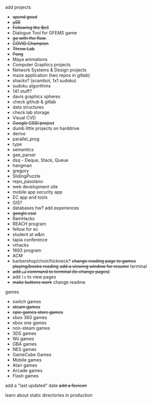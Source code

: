add projects
 - ~~spend good~~
 - ~~μSE~~
 - ~~Following the Bell~~
 - Dialogue Tool for GFEMS game
 - ~~go with the flow.~~
 - ~~COVID Champion~~
 - ~~Throw Lab~~
 - ~~Pong~~
 - Maya animations
 - Computer Graphics projects
 - Network Systems & Design projects
 - maze application (two repos in gitlab)
 - shacks? (scambot, 1x1 sudoku)
 - sudoku algorithms
 - 141 stuff?
 - davis graphics spheres
 - check github & gitlab
 - data structures
 - check lab storage
 - Visual CVD
 - ~~Google CSSI project~~
 - dumb little projects on harddrive
 - derive 
 - parallel_prog 
 - type
 - semantics
 - gee_parser
 - dsq - Deque, Stack, Queue
 - hangman
 - gregory
 - SlidingPuzzle
 - repo_pasolano
 - web development site
 - mobile app security app
 - EC app and tools
 - GIS?
 - databases hw?
add experiences
 - ~~google cssi~~
 - RamHacks
 - REACH program
 - fellow for ec
 - student at w&m
 - tapia conference
 - vthacks
 - 1693 program
 - ACM
 - barbershop/choir/hickneck?
~~change reading page to games playing/books reading~~
~~add a viewing window for resume~~
terminal
 - ~~add `cd` command to terminal (to change pages)~~
 - add `ls` to view pages
 - ~~make buttons work~~
change readme

games
 - switch games
 - ~~steam games~~
 - ~~epic games store games~~
 - xbox 360 games
 - xbox one games
 - non-steam games
 - 3DS games
 - Wii games
 - GBA games
 - NES games
 - GameCube Games
 - Mobile games
 - Atari games
 - Arcade games
 - Flash games

 add a "last updated" date
 ~~add a favicon~~

 learn about static directories in production